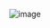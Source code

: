 ![image](https://user-images.githubusercontent.com/63789702/188307428-a4398f92-5814-4cb7-a34b-ba76e61840b4.png)
